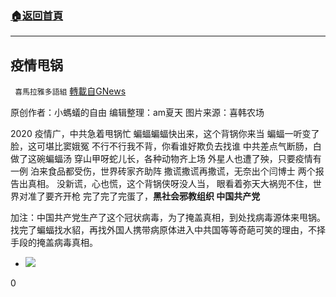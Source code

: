 ###  [:house:返回首頁](https://github.com/ourhimalayas/txt)
---

## 疫情甩锅
` 喜馬拉雅多語組` [轉載自GNews](https://gnews.org/zh-hans/777804/)

原创作者：小螞蟻的自由
编辑整理：am夏天
图片来源：喜韩农场

2020 疫情广，中共急着甩锅忙
蝙蝠蝙蝠快出来，这个背锅你来当
蝙蝠一听变了脸，这可堪比窦娥冤
不行不行我不背，你看谁好欺负去找谁
中共差点气断肠，白做了这碗蝙蝠汤
穿山甲呀蛇儿长，各种动物齐上场
外星人也遭了殃，只要疫情有一例
泊来食品都受伤，世界砖家齐助阵
撒谎撒谎再撒谎，无奈出个闫博士
两个报告出真相。
没新谎，心也慌，这个背锅侠呀没人当，
眼看着弥天大祸兜不住，世界对准了要齐开枪
完了完了完蛋了，**黑社会邪教组织
中国共产党**

加注：中国共产党生产了这个冠状病毒，为了掩盖真相，到处找病毒源体来甩锅。 找完了蝙蝠找水貂，再找外国人携带病原体进入中共国等等奇葩可笑的理由，不择手段的掩盖病毒真相。

- ![]()![](https://gnews.org/wp-content/uploads/2021/01/画像2-9.jpg)


0
